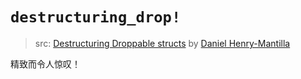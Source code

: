 
# `destructuring_drop!`

> src: [Destructuring Droppable structs](https://internals.rust-lang.org/t/destructuring-droppable-structs/20993/16) by [Daniel Henry-Mantilla](https://github.com/danielhenrymantilla)

精致而令人惊叹！
